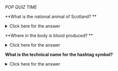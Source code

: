 _POP QUIZ TIME_

**What is the national animal of Scotland? **

<details>
  <summary>Click here for the answer</summary>
  
  UNICORN 🦄
  </details>

**Where in the body is blood produced? **
<details>
  <summary>Click here for the answer</summary>
  
  THE BONES ☠️
  </details>
  
  **What is the technical name for the hashtag symbol?**
<details>
  <summary>Click here for the answer</summary>
  
  Octothorpe #️⃣
  </details>
    
